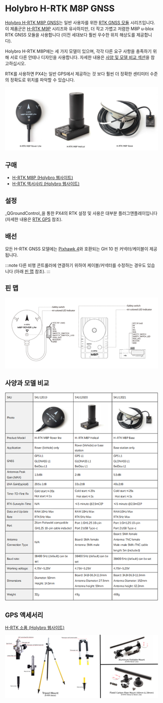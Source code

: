 # Holybro H-RTK M8P GNSS

[Holybro H-RTK M8P GNSS](http://www.holybro.com/product/h-rtk-m8p-rover-lite/)는 일반 사용자를 위한 [RTK GNSS 모듈](../gps_compass/rtk_gps.md) 시리즈입니다. 이 제품군은 [H-RTK M9P](../gps_compass/rtk_gps_holybro_h-rtk-f9p.md) 시리즈와 유사하지만, 더 작고 가볍고 저렴한 M8P u-blox RTK GNSS 모듈을 사용합니다 (이전 세대보다 훨씬 우수한 위치 해상도를 제공합니다).

Holybro H-RTK M8P에는 세 가지 모델이 있으며, 각각 다른 요구 사항을 충족하기 위해 서로 다른 안테나 디자인을 사용합니다. 자세한 내용은 [사양 및 모델 비교 섹션](#specification-and-model-comparison)을 참고하십시오.

RTK를 사용하면 PX4는 일반 GPS에서 제공하는 것 보다 훨씬 더 정확한 센티미터 수준의 정확도로 위치를 파악할 수 있습니다.

![h-rtk_rover](../../assets/hardware/gps/rtk_holybro_h-rtk-m8p_all_label.jpg)

## 구매

* [H-RTK M8P (Holybro 웹사이트)](https://shop.holybro.com/h-rtk-m8p_p1221.html)
* [H-RTK 액서사리 (Holybro 웹사이트)](https://shop.holybro.com/c/h-rtk_0512)

## 설정

_QGroundControl_을 통한 PX4의 RTK 설정 및 사용은 대부분 플러그앤플레이입니다 \(자세한 내용은 [RTK GPS](../advanced_features/rtk-gps.md) 참조\).

## 배선

모든 H-RTK GNSS 모델에는 [Pixhawk 4](../flight_controller/pixhawk4.md)와 호환되는 GH 10 핀 커넥터/케이블이  제공됩니다.

:::note
다른 비행 콘트롤러에 연결하기 위하여 케이블/커넥터를 수정하는 경우도 있습니다 (아래 [핀 맵](#pin_map) 참조).
:::

<span id="pin_map"></span>
## 핀 맵

![h-rtk_rover_pinmap](../../assets/hardware/gps/rtk_holybro_h-rtk-m8p_pinmap.jpg)

## 사양과 모델 비교

![h-rtk_spec](../../assets/hardware/gps/rtk_holybro_h-rtk-m8p_spec.png)

## GPS 액세서리

[H-RTK 소품 (Holybro 웹사이트)](https://shop.holybro.com/c/h-rtk_0512)

![h-rtk](../../assets/hardware/gps/rtk_holybro_h-rtk_mount_3.png)
